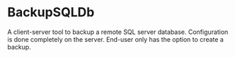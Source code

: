 # BackupSQLDb
A client-server tool to backup a remote SQL server database. Configuration is done completely on the server. End-user only has the option to create a backup.